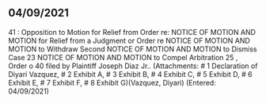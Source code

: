 ## 04/09/2021

41 : Opposition to Motion for Relief from Order re: NOTICE OF MOTION AND MOTION for Relief from a Judgment or Order re NOTICE OF MOTION AND MOTION to Withdraw Second NOTICE OF MOTION AND MOTION to Dismiss Case 23 NOTICE OF MOTION AND MOTION to Compel Arbitration 25 , Order o 40 filed by Plaintiff Joseph Diaz Jr.. (Attachments: # 1 Declaration of Diyari Vazquez, # 2 Exhibit A, # 3 Exhibit B, # 4 Exhibit C, # 5 Exhibit D, # 6 Exhibit E, # 7 Exhibit F, # 8 Exhibit G)(Vazquez, Diyari) (Entered: 04/09/2021)